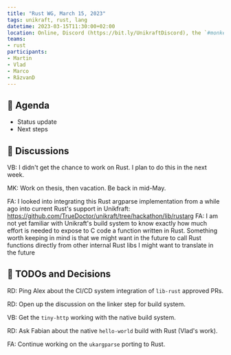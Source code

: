 ```yaml
---
title: "Rust WG, March 15, 2023"
tags: unikraft, rust, lang
datetime: 2023-03-15T11:30:00+02:00
location: Online, Discord (https://bit.ly/UnikraftDiscord), the `#monkey-business` voice channel
teams:
- rust
participants:
- Martin
- Vlad
- Marco
- RăzvanD
---
```


## :dart: Agenda

- Status update
- Next steps

## :closed_book: Discussions

VB: I didn't get the chance to work on Rust.
I plan to do this in the next week.

MK: Work on thesis, then vacation.
Be back in mid-May.

FA: I looked into integrating this Rust argparse implementation from a while ago into current Rust's support in Unikfraft: https://github.com/TrueDoctor/unikraft/tree/hackathon/lib/rustarg
FA: I am not yet familiar with Unikraft's build system to know exactly how much effort is needed to expose to C code a function written in Rust.
Something worth keeping in mind is that we might want in the future to call Rust functions directly from other internal Rust libs I might want to translate in the future

## :wrench: TODOs and Decisions

RD: Ping Alex about the CI/CD system integration of `lib-rust` approved PRs.

RD: Open up the discussion on the linker step for build system.

VB: Get the `tiny-http` working with the native build system.

RD: Ask Fabian about the native `hello-world` build with Rust (Vlad's work).

FA: Continue working on the `ukargparse` porting to Rust.
